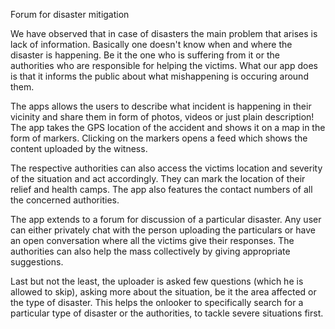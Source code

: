 Forum for disaster mitigation

We have observed that in case of disasters the main problem that arises is lack of information. Basically one doesn't know when and 
where the disaster is happening. Be it the one who is suffering from it or the authorities who are responsible for helping the victims.
What our app does is that it informs the public about what mishappening is occuring around them.

The apps allows the users to describe what incident is happening in their vicinity and share them in form of photos, videos or just plain 
description! The app takes the GPS location of the accident and shows it on a map in the form of markers. Clicking on the markers
opens a feed which shows the content uploaded by the witness. 

The respective authorities can also access the victims location and severity of the situation and act accordingly. They can mark the location 
of their relief and health camps. The app also features the contact numbers of all the concerned authorities.

The app extends to a forum for discussion of a particular disaster. Any user can either privately chat with the person uploading the
particulars or have an open conversation where all the victims give their responses. The authorities can also help the mass collectively by 
giving appropriate suggestions.

Last but not the least, the uploader is asked few questions (which he is allowed to skip), asking more about the situation, be it the area
affected or the type of disaster. This helps the onlooker to specifically search for a particular type of disaster or the authorities, to
tackle severe situations first.
